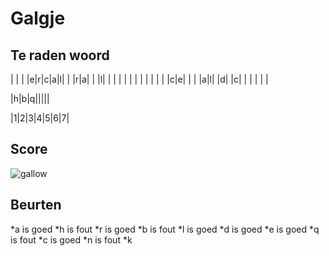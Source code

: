 # Galgje

## Te raden woord

| | | |e|r|c|a|l| | |r|a| | |l| | | | | | | | | | | | |c|e| | | |a|l| |d| |c| | | | | |


|h|b|q|||||

|1|2|3|4|5|6|7|

## Score
![gallow](./images/4.png)

## Beurten
*a is goed 
*h is fout
*r is goed
*b is fout
*l is goed
*d is goed
*e is goed
*q is fout
*c is goed
*n is fout
*k
